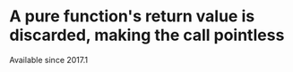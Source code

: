 # A pure function's return value is discarded, making the call pointless

Available since
    2017.1
